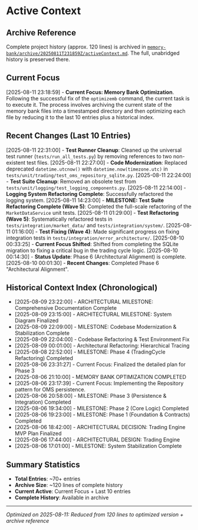 # Active Context

## Archive Reference
Complete project history (approx. 120 lines) is archived in [`memory-bank/archive/20250811T231859Z/activeContext.md`](memory-bank/archive/20250811T231859Z/activeContext.md). The full, unabridged history is preserved there.

## Current Focus
[2025-08-11 23:18:59] - **Current Focus: Memory Bank Optimization**. Following the successful fix of the `optimizemb` command, the current task is to execute it. The process involves archiving the current state of the memory bank files into a timestamped directory and then optimizing each file by reducing it to the last 10 entries plus a historical index.

## Recent Changes (Last 10 Entries)
[2025-08-11 22:31:00] - **Test Runner Cleanup**: Cleaned up the universal test runner (`tests/run_all_tests.py`) by removing references to two non-existent test files.
[2025-08-11 22:27:00] - **Code Modernization**: Replaced deprecated `datetime.utcnow()` with `datetime.now(timezone.utc)` in `tests/unit/trading/test_oms_repository_sqlite.py`.
[2025-08-11 22:24:00] - **Test Suite Cleanup**: Removed an obsolete test from `tests/unit/logging/test_logging_components.py`.
[2025-08-11 22:14:00] - **Logging System Refactoring Complete**: Successfully refactored the logging system.
[2025-08-11 14:23:00] - **MILESTONE: Test Suite Refactoring Complete (Wave 5)**: Completed the full-scale refactoring of the `MarketDataService` unit tests.
[2025-08-11 01:29:00] - **Test Refactoring (Wave 5)**: Systematically refactored tests in `tests/integration/market_data/` and `tests/integration/system/`.
[2025-08-11 01:16:00] - **Test Fixing (Wave 4)**: Made significant progress on fixing integration tests in `tests/integration/error_architecture/`.
[2025-08-10 00:33:25] - **Current Focus Shifted**: Shifted from completing the SQLite migration to fixing a critical bug in the trading cycle logic.
[2025-08-10 00:14:30] - **Status Update**: Phase 6 (Architectural Alignment) is complete.
[2025-08-10 00:01:30] - **Recent Changes**: Completed Phase 6 "Architectural Alignment".

## Historical Context Index (Chronological)
- [2025-08-09 23:22:00] - ARCHITECTURAL MILESTONE: Comprehensive Documentation Complete
- [2025-08-09 23:15:00] - ARCHITECTURAL MILESTONE: System Diagram Finalized
- [2025-08-09 22:09:00] - MILESTONE: Codebase Modernization & Stabilization Complete
- [2025-08-09 22:04:00] - Codebase Refactoring & Test Environment Fix
- [2025-08-09 00:01:00] - Architectural Refactoring: Hierarchical Tracing
- [2025-08-08 22:52:00] - MILESTONE: Phase 4 (TradingCycle Refactoring) Completed
- [2025-08-06 23:31:27] - Current Focus: Finalized the detailed plan for Phase 3
- [2025-08-06 21:10:00] - MEMORY BANK OPTIMIZATION COMPLETED
- [2025-08-06 23:17:39] - Current Focus: Implementing the Repository pattern for OMS persistence.
- [2025-08-06 20:58:00] - MILESTONE: Phase 3 (Persistence & Integration) Completed
- [2025-08-06 19:34:00] - MILESTONE: Phase 2 (Core Logic) Completed
- [2025-08-06 19:23:00] - MILESTONE: Phase 1 (Foundation & Contracts) Completed
- [2025-08-06 18:42:00] - ARCHITECTURAL DECISION: Trading Engine MVP Plan Finalized
- [2025-08-06 17:44:00] - ARCHITECTURAL DESIGN: Trading Engine
- [2025-08-06 17:01:00] - MILESTONE: System Stabilization Complete

## Summary Statistics
- **Total Entries**: ~70+ entries
- **Archive Size**: ~120 lines of complete history
- **Current Active**: Current Focus + Last 10 entries
- **Complete History**: Available in archive

---
*Optimized on 2025-08-11: Reduced from 120 lines to optimized version + archive reference*
